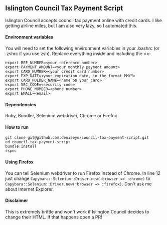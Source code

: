 ## Islington Council Tax Payment Script

Islington Council accepts council tax payment online with credit cards. I like getting airline miles, but I am also very lazy, so I automated this.

#### Environment variables

You will need to set the following environment variables in your .bashrc (or .zshrc if you use zsh). Replace everything inside and including the <>:

```
export REF_NUMBER=<your reference number>
export PAYMENT_AMOUNT=<your monthly payment amount>
export CARD_NUMBER=<your credit card number>
export EXP_DATE=<your expiration date, in the format MMYY>
export CARD_HOLDER_NAME=<name on your card>
export SEC_CODE=<security code>
export PHONE_NUMBER=<phone number>
export EMAIL=<email>
```

#### Dependencies

Ruby, Bundler, Selenium webdriver, Chrome or Firefox

#### How to run

```
git clone git@github.com:deniseyu/council-tax-payment-script.git
cd council-tax-payment-script
bundle install
rspec
```

#### Using Firefox

You can tell Selenium webdriver to run Firefox instead of Chrome. In line 12 just change `Capybara::Selenium::Driver.new(:browser => :chrome)` to `      Capybara::Selenium::Driver.new(:browser => :firefox)`. Don't ask me about Internet Explorer.

#### Disclaimer

This is extremely brittle and won't work if Islington Council decides to change their HTML. If that happens open a PR!

